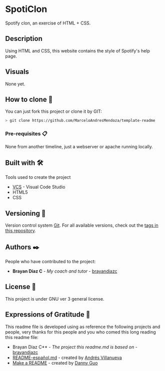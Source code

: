 # SpotiClon

Spotify clon, an exercise of HTML + CSS.

## Description

Using HTML and CSS, this website contains the style of Spotify's help page.


## Visuals

None yet.

## How to clone 🚀

You can just fork this project or clone it by GIT:
```bash
> git clone https://github.com/MarceloAndresMendoza/template-readme
```

### Pre-requisites 📋

None from another timeline, just a webserver or apache running locally.


## Built with 🛠️

Tools used to create the project

* [VCS](https://code.visualstudio.com/Download) - Visual Code Studio
* HTML5
* CSS

## Versioning 📌

Version control system [Git](https://git-scm.com).
For all available versions, check out the [tags in this repository](https://github.com/MarceloAndresMendoza/tags).

## Authors ✒️

People who have contributed to the project:

* **Brayan Diaz C** - *My coach and tutor* - [brayandiazc](https://brayandiazc.com)


## License 📄

This project is under GNU ver 3 general license.

## Expressions of Gratitude 🎁

This readme file is developed using as reference the following projects and people, very thanks for this people and you who comed this long reading this readme file:

* Brayan Diaz C** - *The project this readme.md is based on* - [brayandiazc](https://github.com/brayandiazc/template-readme)
* [README-español.md](https://gist.github.com/Villanuevand/6386899f70346d4580c723232524d35a) - created by [Andrés Villanueva](https://gist.github.com/Villanuevand)
* [Make a README](https://www.makeareadme.com) - created by [Danny Guo](https://github.com/dguo)
